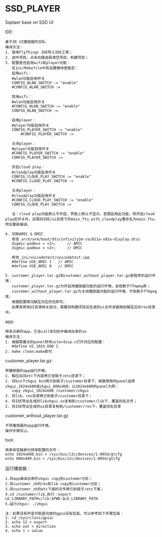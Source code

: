 # SSD_PLAYER
Ssplaer base on SSD UI

IDE:

	基于ZK UI播放器的IDE。
	编译方法：
	1. 使用FlyThings IDE导入IDE工程；
	2. 选中项目，点击右键选择清空项目，构建项目；
	3. 配置是否启用wifi和player功能：
	   在jni/Makefile中有设置模块使能宏：
	   启用wifi：
	   #wlan功能启用开关
	   CONFIG_WLAN_SWITCH := "enable"
	   #CONFIG_WLAN_SWITCH :=
		
	   禁用wifi：
	   #wlan功能启用开关
	   #CONFIG_WLAN_SWITCH := "enable"
	   CONFIG_WLAN_SWITCH :=
	
	   启用player：
	   #player功能启用开关
	   CONFIG_PLAYER_SWITCH := "enable"
           #CONFIG_PLAYER_SWITCH :=
	  
	   关闭player：
	   #player功能启用开关
	   #CONFIG_PLAYER_SWITCH := "enable"
	   CONFIG_PLAYER_SWITCH :=
	   
	   开启cloud play：
	   #cloudplay功能启用开关
	   CONFIG_CLOUD_PLAY_SWITCH := "enable"
	   #CONFIG_CLOUD_PLAY_SWITCH :=
	   
	   关闭player：
	   #cloudplay功能启用开关
	   #CONFIG_CLOUD_PLAY_SWITCH := "enable"
	   CONFIG_CLOUD_PLAY_SWITCH :=
	   
	   注：cloud play功能默认不开启，界面上默认不显示。若需启用此功能，除开启cloud play宏开关外，还需将IDE/ui目录下的main_ftu_with_cloudplay重命名为main.ftu，然后重新编译。
	
	4. 切换AMIC & DMIC
	   修改 arch/arm/boot/dts/infinity2m-ssc011a-s01a-display.dtsi
	   digmic-padmux = <1>;  	// AMIC
	   digmic-padmux = <2>;    	// DMIC
	   
	   修改 jni/voicedetect/voicedetect.cpp
	   #define USE_AMIC	1	// AMIC
	   #define USE_AMIC	0	// DMIC
	
	5. customer_player.tar.gz和customer_without_player.tar.gz是程序的运行环境：
	   customer_player.tar.gz为开启用播放器功能的运行环境，会依赖于ffmpeg库；
	   customer_without_player.tar.gz为关闭播放器功能的运行环境，不依赖于ffmpeg库。
	   根据配置情况解压对应的包即可。
	   如果有修改UI资源相关部分，需要将构建项目后生成的ui文件夹替换到解压后的res目录中。
		
app:

	用来点屏的app，它会call到IDE中编译出来的so
	编译方法：
	1. 根据需要点的panel修改sstardisp.c打开对应的配置：
	   #define UI_1024_600 1
	2. make clean;make即可
		
customer_player.tar.gz:

	带播放器的app运行环境。
	1. 解压后将etc下内容拷贝至板子/etc目录下；
	2. 将bin下zkgui bin拷贝到板子/customer目录下，根据使用的panel选择zkgui_1024x600或zkgui_800x480，以1024x600的panel为例：
	   copy zkgui_1024x600 /customer/zkgui
	3. 将lib，res目录拷贝到板子/customer目录下；
	4. 将IDE导出生成的libzkgui.so复制到/customer/lib下，覆盖同名文件；
	2. 将IDE导出生成的ui目录复制到/customer/res下，覆盖同名目录
	
customer_without_player.tar.gz	

	不带播放器的app运行环境。
	操作步骤同上。
	
tool:

	用来改变触屏分辨率配置的文件：
	echo 1024x600.bin > /sys/bus/i2c/devices/1-005d/gtcfg
	echo 800x480.bin > /sys/bus/i2c/devices/1-005d/gtcfg

运行播放器：

	1.将app编译出来的zkgui copy到customer分区；
	2.将customer_zk的res和lib copy到customer分区；
	3.将customer_zk的etc下面的文件拷贝到板子/etc下面；
	4.cd /customer/lib,执行：export LD_LIBRARY_PATH=/lib:$PWD:$LD_LIBRARY_PATH
	5.运行zkgui: ./zkgui
	
	注：如果没有声音可能是功放的gpio没有拉高，可以参考如下步骤拉高：
	1. cd /sys/class/gpio/
	2. echo 12 > export
	3. echo out > direction
	4. echo 1 > value



